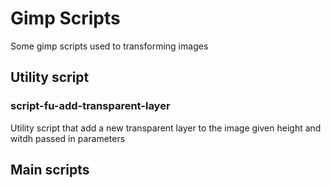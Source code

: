 # Gimp Scripts
Some gimp scripts used to transforming images

## Utility script 

### script-fu-add-transparent-layer

Utility script that add a new transparent layer to the image given height and witdh passed in parameters 

## Main scripts
